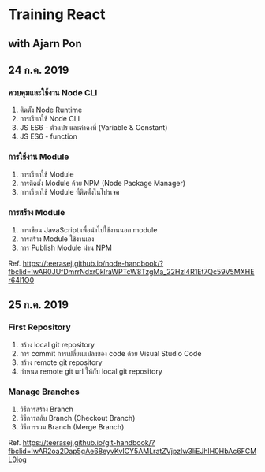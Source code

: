 # Training React
## with Ajarn Pon

## 24 ก.ค. 2019
### ควบคุมและใช้งาน Node CLI
1. ติดตั้ง Node Runtime
2. การเรียกใช้ Node CLI
3. JS ES6 - ตัวแปร และค่าคงที่ (Variable & Constant)
4. JS ES6 - function

### การใช้งาน Module 

1. การเรียกใช้ Module
2. การติดตั้ง Module ด้วย NPM (Node Package Manager)
3. การเรียกใช้ Module ที่ติดตั้งในโปรเจค

### การสร้าง Module 

1. การเขียน JavaScript เพื่อนำไปใช้งานนอก module
2. การสร้าง Module ใช้งานเอง
3. การ Publish Module ผ่าน NPM

Ref. https://teerasej.github.io/node-handbook/?fbclid=IwAR0JUfDmrrNdxr0klraWPTcW8TzgMa_22Hzl4R1Et7Qc59V5MXHEr64I1O0

## 25 ก.ค. 2019

### First Repository

1. สร้าง local git repository
2. การ commit การเปลี่ยนแปลงของ code ด้วย Visual Studio Code
3. สร้าง remote git repository
4. กำหนด remote git url ให้กับ local git repository

### Manage Branches

1. วิธีการสร้าง Branch
2. วิธีการสลับ Branch (Checkout Branch)
3. วิธีการรวม Branch (Merge Branch)

Ref. https://teerasej.github.io/git-handbook/?fbclid=IwAR2oa2Dap5gAe68eyvKvICY5AMLratZVjpzIw3liEJhlH0HbAc6FCML0iog